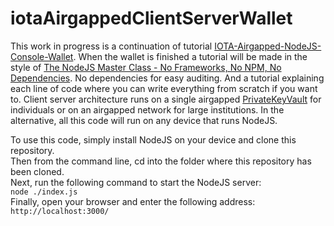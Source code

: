 ﻿# iotaAirgappedClientServerWallet
 This work in progress is a continuation of tutorial [IOTA-Airgapped-NodeJS-Console-Wallet](https://github.com/johnshearing/IOTA-Airgapped-NodeJS-Console-Wallet). When the wallet is finished a tutorial will be made in the style of [The NodeJS Master Class - No Frameworks, No NPM, No Dependencies](https://pirple.thinkific.com/courses/the-nodejs-master-class). No dependencies for easy auditing. And a tutorial explaining each line of code where you can write everything from scratch if you want to. Client server architecture runs on a single airgapped [PrivateKeyVault](https://github.com/johnshearing/PrivateKeyVault) for individuals or on an airgapped network for large institutions. In the alternative, all this code will run on any device that runs NodeJS.  
 
 To use this code, simply install NodeJS on your device and clone this repository.  
 Then from the command line, cd into the folder where this repository has been cloned.  
 Next, run the following command to start the NodeJS server:  
 `node ./index.js`  
 Finally, open your browser and enter the following address:
 `http://localhost:3000/`
